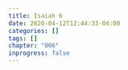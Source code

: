 ```yaml
---
title: Isaiah 6
date: 2020-04-12T12:44:33-04:00
categories: []
tags: []
chapter: "006"
inprogress: false
---
```


